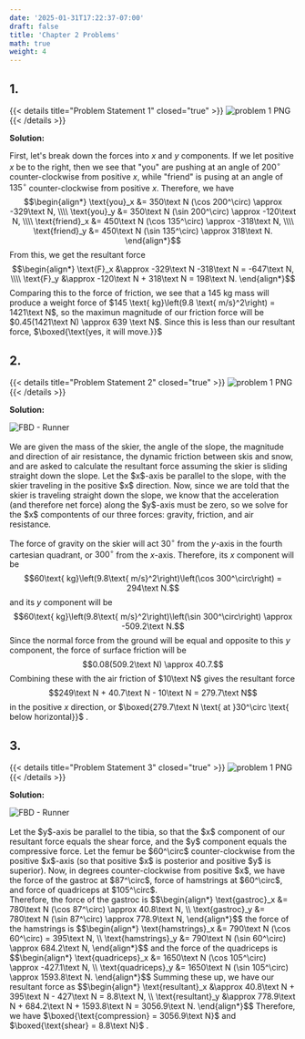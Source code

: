 ```yaml
---
date: '2025-01-31T17:22:37-07:00'
draft: false
title: 'Chapter 2 Problems'
math: true
weight: 4
---
```


## 1.
{{< details title="Problem Statement 1" closed="true" >}}
![problem 1 PNG](/images/chap2p1.png)
{{< /details >}}

**Solution:**

First, let's break down the forces into $x$ and $y$ components. If we let positive $x$ be to the right, then we see that "you" are pushing at an angle of $200^\circ$ counter-clockwise from positive $x$, while "friend" is pusing at an angle of $135^\circ$ counter-clockwise from positive $x$. Therefore, we have
$$\begin{align*}
\text{you}_x &= 350\text N (\cos 200^\circ) \approx -329\text N, \\\\
\text{you}_y &= 350\text N (\sin 200^\circ) \approx -120\text N, \\\\
\text{friend}_x &= 450\text N (\cos 135^\circ) \approx -318\text N, \\\\
\text{friend}_y &= 450\text N (\sin 135^\circ) \approx 318\text N.
\end{align*}$$
From this, we get the resultant force
$$\begin{align*}
\text{F}_x &\approx -329\text N -318\text N = -647\text N, \\\\
\text{F}_y &\approx -120\text N + 318\text N = 198\text N.
\end{align*}$$
Comparing this to the force of friction, we see that a 145 kg mass will produce a weight force of $145 \text{ kg}\left(9.8 \text{ m/s}^2\right) = 1421\text N$, so the maximun magnitude of our friction force will be $0.45(1421\text N) \approx 639 \text N$. Since this is less than our resultant force, $\boxed{\text{yes, it will move.}}$

## 2.
{{< details title="Problem Statement 2" closed="true" >}}
![problem 1 PNG](/images/chap2p2.png)
{{< /details >}}

**Solution:**

<div class="rounded-lg float-left max-w-xs mr-4">
    <img src="/images/c2p2.jpg" alt="FBD - Runner">
</div>
<br>
We are given the mass of the skier, the angle of the slope, the magnitude and direction of air resistance, the dynamic friction between skis and snow, and are asked to calculate the resultant force assuming the skier is sliding straight down the slope. Let the $x$-axis be parallel to the slope, with the skier traveling in the positive $x$ direction. Now, since we are told that the skier is traveling straight down the slope, we know that the acceleration (and therefore net force) along the $y$-axis must be zero, so we solve for the $x$ compontents of our three forces: gravity, friction, and air resistance.

The force of gravity on the skier will act $30^\circ$ from the $y$-axis in the fourth cartesian quadrant, or $300^\circ$ from the $x$-axis. Therefore, its $x$ component will be
$$60\text{ kg}\left(9.8\text{ m/s}^2\right)\left(\cos 300^\circ\right) = 294\text N.$$
and its $y$ component will be
$$60\text{ kg}\left(9.8\text{ m/s}^2\right)\left(\sin 300^\circ\right) \approx -509.2\text N.$$
Since the normal force from the ground will be equal and opposite to this $y$ component, the force of surface friction will be
$$0.08(509.2\text N) \approx 40.7.$$
Combining these with the air friction of $10\text N$ gives the resultant force
$$249\text N + 40.7\text N - 10\text N = 279.7\text N$$
in the positive $x$ direction, or $\boxed{279.7\text N \text{ at }30^\circ \text{ below horizontal}}$ .


## 3.
{{< details title="Problem Statement 3" closed="true" >}}
![problem 1 PNG](/images/chap2p3.png)
{{< /details >}}

**Solution:**

<div class="rounded-lg float-left max-w-xs mr-4">
    <img src="/images/c2p3-a.jpg" alt="FBD - Runner">
</div>
<br>
Let the $y$-axis be parallel to the tibia, so that the $x$ component of our resultant force equals the shear force, and the $y$ component equals the compressive force. Let the femur be $60^\circ$ counter-clockwise from the positive $x$-axis (so that positive $x$ is posterior and positive $y$ is superior). Now, in degrees counter-clockwise from positive $x$, we have the force of the gastroc at $87^\circ$, force of hamstrings at $60^\circ$, and force of quadriceps at $105^\circ$.<div class="clear-both"></div>
Therefore, the force of the gastroc is
$$\begin{align*}
\text{gastroc}_x &= 780\text N (\cos 87^\circ) \approx 40.8\text N, \\
\text{gastroc}_y &= 780\text N (\sin 87^\circ) \approx 778.9\text N,
\end{align*}$$
the force of the hamstrings is
$$\begin{align*}
\text{hamstrings}_x &= 790\text N (\cos 60^\circ) = 395\text N, \\
\text{hamstrings}_y &= 790\text N (\sin 60^\circ) \approx 684.2\text N,
\end{align*}$$
and the force of the quadriceps is
$$\begin{align*}
\text{quadriceps}_x &= 1650\text N (\cos 105^\circ) \approx -427.1\text N, \\
\text{quadriceps}_y &= 1650\text N (\sin 105^\circ) \approx 1593.8\text N.
\end{align*}$$
Summing these up, we have our resultant force as
$$\begin{align*}
\text{resultant}_x &\approx 40.8\text N + 395\text N - 427\text N = 8.8\text N, \\
\text{resultant}_y &\approx 778.9\text N + 684.2\text N + 1593.8\text N = 3056.9\text N.
\end{align*}$$
Therefore, we have $\boxed{\text{compression} = 3056.9\text N}$ and $\boxed{\text{shear} = 8.8\text N}$ .
